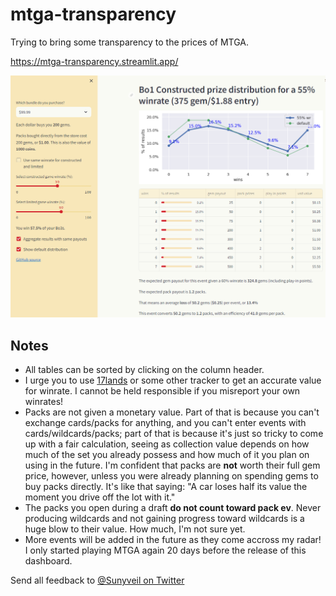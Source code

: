 # mtga-transparency
Trying to bring some transparency to the prices of MTGA.

https://mtga-transparency.streamlit.app/

![Preview](mtga%20transparency.png "Title")

## Notes
- All tables can be sorted by clicking on the column header.
- I urge you to use [17lands](https://www.17lands.com/) or some other tracker to get an accurate value for winrate. I cannot be held responsible if you misreport your own winrates!
- Packs are not given a monetary value. Part of that is because you can't exchange cards/packs for anything, and you can't enter events with cards/wildcards/packs; part of that is because it's just so tricky to come up with a fair calculation, seeing as collection value depends on how much of the set you already possess and how much of it you plan on using in the future. I'm confident that packs are **not** worth their full gem price, however, unless you were already planning on spending gems to buy packs directly. It's like that saying: "A car loses half its value the moment you drive off the lot with it."
- The packs you open during a draft **do not count toward pack ev**. Never producing wildcards and not gaining progress toward wildcards is a huge blow to their value. How much, I'm not sure yet.
- More events will be added in the future as they come accross my radar! I only started playing MTGA again 20 days before the release of this dashboard.

Send all feedback to [@Sunyveil on Twitter](https://twitter.com/sunyveil)
